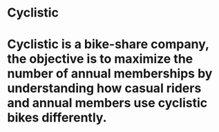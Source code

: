 # Cyclistic
# Cyclistic is a bike-share company, the objective is to maximize the number of annual memberships by understanding how casual riders and annual members use cyclistic bikes differently.
